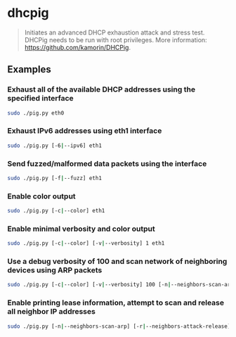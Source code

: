 # dhcpig

> Initiates an advanced DHCP exhaustion attack and stress test. DHCPig needs to be run with root privileges. More information: <https://github.com/kamorin/DHCPig>.

## Examples

### Exhaust all of the available DHCP addresses using the specified interface

```bash
sudo ./pig.py eth0
```

### Exhaust IPv6 addresses using eth1 interface

```bash
sudo ./pig.py [-6|--ipv6] eth1
```

### Send fuzzed/malformed data packets using the interface

```bash
sudo ./pig.py [-f|--fuzz] eth1
```

### Enable color output

```bash
sudo ./pig.py [-c|--color] eth1
```

### Enable minimal verbosity and color output

```bash
sudo ./pig.py [-c|--color] [-v|--verbosity] 1 eth1
```

### Use a debug verbosity of 100 and scan network of neighboring devices using ARP packets

```bash
sudo ./pig.py [-c|--color] [-v|--verbosity] 100 [-n|--neighbors-scan-arp] eth1
```

### Enable printing lease information, attempt to scan and release all neighbor IP addresses

```bash
sudo ./pig.py [-n|--neighbors-scan-arp] [-r|--neighbors-attack-release] [-o|--show-options] eth1
```

